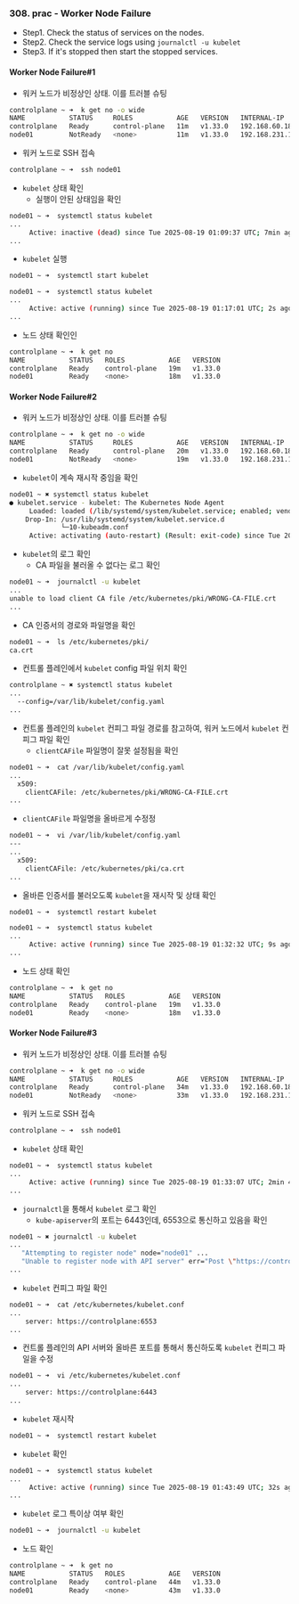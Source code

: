 ### 308. prac - Worker Node Failure
- Step1. Check the status of services on the nodes.  
- Step2. Check the service logs using `journalctl -u kubelet` 
- Step3. If it's stopped then start the stopped services.

#### Worker Node Failure#1
- 워커 노드가 비정상인 상태. 이를 트러블 슈팅
```bash
controlplane ~ ➜  k get no -o wide
NAME           STATUS     ROLES           AGE   VERSION   INTERNAL-IP       EXTERNAL-IP   OS-IMAGE             KERNEL-VERSION    CONTAINER-RUNTIME
controlplane   Ready      control-plane   11m   v1.33.0   192.168.60.183    <none>        Ubuntu 22.04.5 LTS   5.15.0-1083-gcp   containerd://1.6.26
node01         NotReady   <none>          11m   v1.33.0   192.168.231.189   <none>        Ubuntu 22.04.5 LTS   5.15.0-1083-gcp   containerd://1.6.26
```

- 워커 노드로 SSH 접속
```bash
controlplane ~ ➜  ssh node01
```

- `kubelet` 상태 확인
	- 실행이 안된 상태임을 확인
```bash
node01 ~ ➜  systemctl status kubelet
...
     Active: inactive (dead) since Tue 2025-08-19 01:09:37 UTC; 7min ago
...
```

- `kubelet` 실행
```bash
node01 ~ ➜  systemctl start kubelet

node01 ~ ➜  systemctl status kubelet
...
     Active: active (running) since Tue 2025-08-19 01:17:01 UTC; 2s ago
...
```

- 노드 상태 확인인
```bash
controlplane ~ ➜  k get no
NAME           STATUS   ROLES           AGE   VERSION
controlplane   Ready    control-plane   19m   v1.33.0
node01         Ready    <none>          18m   v1.33.0
```


#### Worker Node Failure#2
- 워커 노드가 비정상인 상태. 이를 트러블 슈팅
```bash
controlplane ~ ➜  k get no -o wide
NAME           STATUS     ROLES           AGE   VERSION   INTERNAL-IP       EXTERNAL-IP   OS-IMAGE             KERNEL-VERSION    CONTAINER-RUNTIME
controlplane   Ready      control-plane   20m   v1.33.0   192.168.60.183    <none>        Ubuntu 22.04.5 LTS   5.15.0-1083-gcp   containerd://1.6.26
node01         NotReady   <none>          19m   v1.33.0   192.168.231.189   <none>        Ubuntu 22.04.5 LTS   5.15.0-1083-gcp   containerd://1.6.26
```

- `kubelet`이 계속 재시작 중임을 확인
```bash
node01 ~ ✖ systemctl status kubelet
● kubelet.service - kubelet: The Kubernetes Node Agent
     Loaded: loaded (/lib/systemd/system/kubelet.service; enabled; vendor preset: enabled)
    Drop-In: /usr/lib/systemd/system/kubelet.service.d
             └─10-kubeadm.conf
     Active: activating (auto-restart) (Result: exit-code) since Tue 2025-08-19 01:21:18 UTC; 2s ago
```

- `kubelet`의 로그 확인
	- CA 파일을 불러올 수 없다는 로그 확인
```bash
node01 ~ ➜  journalctl -u kubelet
...
unable to load client CA file /etc/kubernetes/pki/WRONG-CA-FILE.crt
...
```

- CA 인증서의 경로와 파일명을 확인
```bash
node01 ~ ➜  ls /etc/kubernetes/pki/
ca.crt
```

- 컨트롤 플레인에서 `kubelet` config 파일 위치 확인
```bash
controlplane ~ ✖ systemctl status kubelet
...
  --config=/var/lib/kubelet/config.yaml
...
```

- 컨트롤 플레인의 `kubelet` 컨피그 파일 경로를 참고하여, 워커 노드에서 `kubelet` 컨피그 파일 확인
	- `clientCAFile` 파일명이 잘못 설정됨을 확인
```bash
node01 ~ ➜  cat /var/lib/kubelet/config.yaml
...
  x509:
    clientCAFile: /etc/kubernetes/pki/WRONG-CA-FILE.crt
...
```

 - `clientCAFile` 파일명을 올바르게 수정정
```bash
node01 ~ ➜  vi /var/lib/kubelet/config.yaml
---
...
  x509:
    clientCAFile: /etc/kubernetes/pki/ca.crt
...
```

- 올바른 인증서를 불러오도록 `kubelet`을 재시작 및 상태 확인
```bash
node01 ~ ➜  systemctl restart kubelet

node01 ~ ➜  systemctl status kubelet
...
     Active: active (running) since Tue 2025-08-19 01:32:32 UTC; 9s ago
...
```

- 노드 상태 확인
```bash
controlplane ~ ➜  k get no
NAME           STATUS   ROLES           AGE   VERSION
controlplane   Ready    control-plane   19m   v1.33.0
node01         Ready    <none>          18m   v1.33.0
```


#### Worker Node Failure#3
- 워커 노드가 비정상인 상태. 이를 트러블 슈팅
```bash
controlplane ~ ➜  k get no -o wide
NAME           STATUS     ROLES           AGE   VERSION   INTERNAL-IP       EXTERNAL-IP   OS-IMAGE             KERNEL-VERSION    CONTAINER-RUNTIME
controlplane   Ready      control-plane   34m   v1.33.0   192.168.60.183    <none>        Ubuntu 22.04.5 LTS   5.15.0-1083-gcp   containerd://1.6.26
node01         NotReady   <none>          33m   v1.33.0   192.168.231.189   <none>        Ubuntu 22.04.5 LTS   5.15.0-1083-gcp   containerd://1.6.26
```

- 워커 노드로 SSH 접속
```bash
controlplane ~ ➜  ssh node01
```

- `kubelet` 상태 확인
```bash
node01 ~ ➜  systemctl status kubelet
...
     Active: active (running) since Tue 2025-08-19 01:33:07 UTC; 2min 4s ago
...
```

- `journalctl`을 통해서 `kubelet` 로그 확인
	- `kube-apiserver`의 포트는 6443인데, 6553으로 통신하고 있음을 확인
```bash
node01 ~ ✖ journalctl -u kubelet 
...
   "Attempting to register node" node="node01" ...
   "Unable to register node with API server" err="Post \"https://controlplane:6553/api/v1/nodes\": dial tcp 192.168.60.183:6553: connect: connection refused" node="node01"
...
```

- `kubelet` 컨피그 파일 확인
```bash
node01 ~ ➜  cat /etc/kubernetes/kubelet.conf 
...
    server: https://controlplane:6553
...
```

- 컨트롤 플레인의 API 서버와 올바른 포트를 통해서 통신하도록 `kubelet` 컨피그 파일을 수정
```bash
node01 ~ ➜  vi /etc/kubernetes/kubelet.conf 
...
    server: https://controlplane:6443
...
```

- `kubelet` 재시작
```bash
node01 ~ ➜  systemctl restart kubelet
```

- `kubelet` 확인
```bash
node01 ~ ➜  systemctl status kubelet
...
     Active: active (running) since Tue 2025-08-19 01:43:49 UTC; 32s ago
...
```

- `kubelet` 로그 특이상 여부 확인
```bash
node01 ~ ➜  journalctl -u kubelet
```

- 노드 확인
```bash
controlplane ~ ➜  k get no
NAME           STATUS   ROLES           AGE   VERSION
controlplane   Ready    control-plane   44m   v1.33.0
node01         Ready    <none>          43m   v1.33.0
```